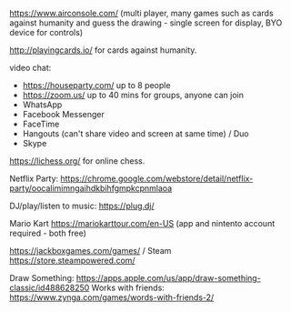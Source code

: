 
https://www.airconsole.com/ (multi player, many games such as cards against humanity and guess the drawing - single screen for display, BYO device for controls)

http://playingcards.io/ for cards against humanity.

video chat:

- https://houseparty.com/ up to 8 people
- https://zoom.us/ up to 40 mins for groups, anyone can join
- WhatsApp
- Facebook Messenger
- FaceTime
- Hangouts (can't share video and screen at same time) / Duo
- Skype

https://lichess.org/ for online chess.

Netflix Party: https://chrome.google.com/webstore/detail/netflix-party/oocalimimngaihdkbihfgmpkcpnmlaoa

DJ/play/listen to music: https://plug.dj/

Mario Kart https://mariokarttour.com/en-US (app and nintento account required - both free)

https://jackboxgames.com/games/ / Steam https://store.steampowered.com/

Draw Something: https://apps.apple.com/us/app/draw-something-classic/id488628250
Works with friends: https://www.zynga.com/games/words-with-friends-2/
